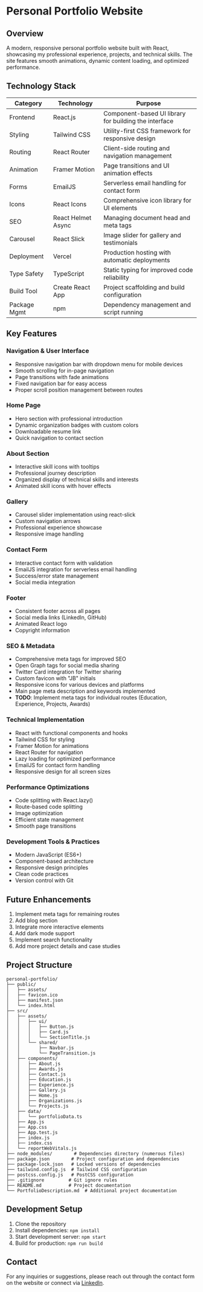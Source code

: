 # Personal Portfolio Website

## Overview
A modern, responsive personal portfolio website built with React, showcasing my professional experience, projects, and technical skills. The site features smooth animations, dynamic content loading, and optimized performance.

## Technology Stack

| Category    | Technology          | Purpose                                                  |
|-------------|--------------------|---------------------------------------------------------|
| Frontend    | React.js           | Component-based UI library for building the interface    |
| Styling     | Tailwind CSS      | Utility-first CSS framework for responsive design        |
| Routing     | React Router      | Client-side routing and navigation management            |
| Animation   | Framer Motion     | Page transitions and UI animation effects                |
| Forms       | EmailJS           | Serverless email handling for contact form               |
| Icons       | React Icons       | Comprehensive icon library for UI elements               |
| SEO         | React Helmet Async | Managing document head and meta tags                    |
| Carousel    | React Slick       | Image slider for gallery and testimonials               |
| Deployment  | Vercel            | Production hosting with automatic deployments            |
| Type Safety | TypeScript        | Static typing for improved code reliability             |
| Build Tool  | Create React App  | Project scaffolding and build configuration             |
| Package Mgmt| npm               | Dependency management and script running                 |

## Key Features

### Navigation & User Interface
- Responsive navigation bar with dropdown menu for mobile devices
- Smooth scrolling for in-page navigation
- Page transitions with fade animations
- Fixed navigation bar for easy access
- Proper scroll position management between routes

### Home Page
- Hero section with professional introduction
- Dynamic organization badges with custom colors
- Downloadable resume link
- Quick navigation to contact section

### About Section
- Interactive skill icons with tooltips
- Professional journey description
- Organized display of technical skills and interests
- Animated skill icons with hover effects

### Gallery
- Carousel slider implementation using react-slick
- Custom navigation arrows
- Professional experience showcase
- Responsive image handling

### Contact Form
- Interactive contact form with validation
- EmailJS integration for serverless email handling
- Success/error state management
- Social media integration

### Footer
- Consistent footer across all pages
- Social media links (LinkedIn, GitHub)
- Animated React logo
- Copyright information

### SEO & Metadata
- Comprehensive meta tags for improved SEO
- Open Graph tags for social media sharing
- Twitter Card integration for Twitter sharing
- Custom favicon with "JB" initials
- Responsive icons for various devices and platforms
- Main page meta description and keywords implemented
- **TODO**: Implement meta tags for individual routes (Education, Experience, Projects, Awards)

### Technical Implementation
- React with functional components and hooks
- Tailwind CSS for styling
- Framer Motion for animations
- React Router for navigation
- Lazy loading for optimized performance
- EmailJS for contact form handling
- Responsive design for all screen sizes

### Performance Optimizations
- Code splitting with React.lazy()
- Route-based code splitting
- Image optimization
- Efficient state management
- Smooth page transitions

### Development Tools & Practices
- Modern JavaScript (ES6+)
- Component-based architecture
- Responsive design principles
- Clean code practices
- Version control with Git

## Future Enhancements
1. Implement meta tags for remaining routes
2. Add blog section
3. Integrate more interactive elements
4. Add dark mode support
5. Implement search functionality
6. Add more project details and case studies

## Project Structure
```
personal-portfolio/
├── public/
│   ├── assets/
│   ├── favicon.ico
│   ├── manifest.json
│   └── index.html
├── src/
│   ├── assets/
│   │   ├── ui/
│   │   │   ├── Button.js
│   │   │   ├── Card.js
│   │   │   └── SectionTitle.js
│   │   └── shared/
│   │       ├── Navbar.js
│   │       └── PageTransition.js
│   ├── components/
│   │   ├── About.js
│   │   ├── Awards.js
│   │   ├── Contact.js
│   │   ├── Education.js
│   │   ├── Experience.js
│   │   ├── Gallery.js
│   │   ├── Home.js
│   │   ├── Organizations.js
│   │   └── Projects.js
│   ├── data/
│   │   └── portfolioData.ts
│   ├── App.js
│   ├── App.css
│   ├── App.test.js
│   ├── index.js
│   ├── index.css
│   └── reportWebVitals.js
├── node_modules/        # Dependencies directory (numerous files)
├── package.json        # Project configuration and dependencies
├── package-lock.json   # Locked versions of dependencies
├── tailwind.config.js  # Tailwind CSS configuration
├── postcss.config.js   # PostCSS configuration
├── .gitignore         # Git ignore rules
├── README.md          # Project documentation
└── PortfolioDescription.md  # Additional project documentation
```

## Development Setup
1. Clone the repository
2. Install dependencies: `npm install`
3. Start development server: `npm start`
4. Build for production: `npm run build`

## Contact
For any inquiries or suggestions, please reach out through the contact form on the website or connect via [LinkedIn](https://www.linkedin.com/in/justin-burrell-cs/).
